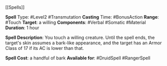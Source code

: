 [[Spells]] 

**Spell** Type: #Level2 #Transmutation 
**Casting** Time: #BonusAction 
**Range**: #Touch 
**Target**: a willing
**Components**: #Verbal #Somatic #Material 
**Duration**: 1 hour

**Spell Description**: 
	You touch a willing creature. Until the spell ends, the target's skin assumes a bark-like appearance, and the target has an Armor Class of 17 if its AC is lower than that.

**Spell Cost**: a handful of bark
**Available for**: #DruidSpell #RangerSpell 